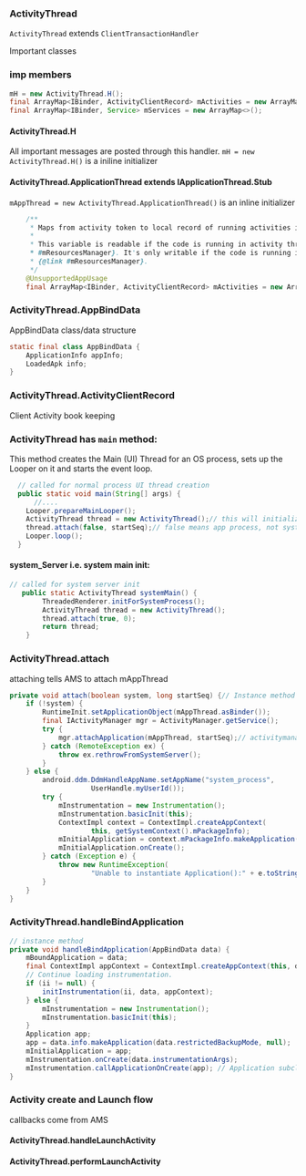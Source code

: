 

### ActivityThread

`ActivityThread` extends `ClientTransactionHandler`

Important classes

### imp members

```java
mH = new ActivityThread.H();
final ArrayMap<IBinder, ActivityClientRecord> mActivities = new ArrayMap<>();
final ArrayMap<IBinder, Service> mServices = new ArrayMap<>();
```

#### ActivityThread.H

All important messages are posted through this handler.
`mH = new ActivityThread.H()` is a iniline initializer

#### ActivityThread.ApplicationThread extends IApplicationThread.Stub

`mAppThread = new ActivityThread.ApplicationThread()` is an inline initializer

```java
    /**
     * Maps from activity token to local record of running activities in this process.
     *
     * This variable is readable if the code is running in activity thread or holding {@link
     * #mResourcesManager}. It's only writable if the code is running in activity thread and holding
     * {@link #mResourcesManager}.
     */
    @UnsupportedAppUsage
    final ArrayMap<IBinder, ActivityClientRecord> mActivities = new ArrayMap<>();
```

### ActivityThread.AppBindData

AppBindData class/data structure

```java
static final class AppBindData {
    ApplicationInfo appInfo;
    LoadedApk info;
}
```

### ActivityThread.ActivityClientRecord
Client Activity book keeping

### ActivityThread has `main` method:

This method creates the Main (UI) Thread for an OS process, 
sets up the Looper on it and starts the event loop.

```java
  // called for normal process UI thread creation
  public static void main(String[] args) {
      //....
    Looper.prepareMainLooper();
    ActivityThread thread = new ActivityThread();// this will initialize mH, mAppThread etc on thread
    thread.attach(false, startSeq);// false means app process, not system server
    Looper.loop();
  }
```


#### system_Server i.e. system main init:

```java
// called for system server init
   public static ActivityThread systemMain() {
        ThreadedRenderer.initForSystemProcess();
        ActivityThread thread = new ActivityThread();
        thread.attach(true, 0);
        return thread;
    }
```

### ActivityThread.attach

attaching tells AMS to attach mAppThread

```java
private void attach(boolean system, long startSeq) {// Instance method
    if (!system) {
        RuntimeInit.setApplicationObject(mAppThread.asBinder());
        final IActivityManager mgr = ActivityManager.getService();
        try {
            mgr.attachApplication(mAppThread, startSeq);// activitymanager service.attachApplication
        } catch (RemoteException ex) {
            throw ex.rethrowFromSystemServer();
        }
    } else {
        android.ddm.DdmHandleAppName.setAppName("system_process",
                    UserHandle.myUserId());
        try {
            mInstrumentation = new Instrumentation();
            mInstrumentation.basicInit(this);
            ContextImpl context = ContextImpl.createAppContext(
                    this, getSystemContext().mPackageInfo);
            mInitialApplication = context.mPackageInfo.makeApplication(true, null);
            mInitialApplication.onCreate();
        } catch (Exception e) {
            throw new RuntimeException(
                    "Unable to instantiate Application():" + e.toString(), e);
        }
    }
}
```


### ActivityThread.handleBindApplication

```java
// instance method
private void handleBindApplication(AppBindData data) {
    mBoundApplication = data;
    final ContextImpl appContext = ContextImpl.createAppContext(this, data.info);
    // Continue loading instrumentation.
    if (ii != null) {
        initInstrumentation(ii, data, appContext);
    } else {
        mInstrumentation = new Instrumentation();
        mInstrumentation.basicInit(this);
    }
    Application app;
    app = data.info.makeApplication(data.restrictedBackupMode, null);
    mInitialApplication = app;
    mInstrumentation.onCreate(data.instrumentationArgs);
    mInstrumentation.callApplicationOnCreate(app); // Application subclass -> onCreate
}
```



### Activity create and Launch flow

callbacks come from AMS

#### ActivityThread.handleLaunchActivity

#### ActivityThread.performLaunchActivity




